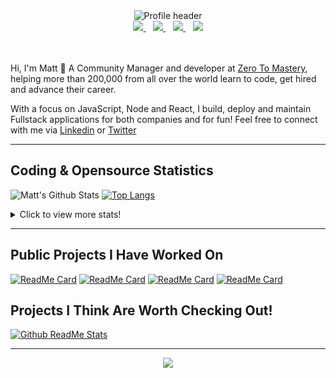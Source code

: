 <div align="center">
    <img src="https://github.com/MattCSmith/MattCSmith/raw/master/assets/githubImage.png" alt="Profile header" />
    <div>
        <a href="https://www.linkedin.com/in/matt-c-smith/">
            <img src="https://img.shields.io/badge/linkedin-connect-%230077B5.svg?&style=for-the-badge&logo=linkedin" />
        </a>&nbsp;&nbsp;
        <a href="https://dev.to/mattcsmith">
            <img src="https://img.shields.io/badge/dev.to-follow-%230A0A0A.svg?&style=for-the-badge&logo=dev.to" />
        </a>&nbsp;&nbsp;
        <a href="https://twitter/MattCSmith_">
            <img src="https://img.shields.io/badge/twitter-follow-%231DA1F2.svg?&style=for-the-badge&logo=twitter" />
        </a>&nbsp;&nbsp;
        <a href="https://www.youtube.com/channel/UCQnCh_U9PeXh_7FaxUB7Lsg">
            <img src="https://img.shields.io/badge/youtube-subscribe-%23FF0000.svg?&style=for-the-badge&logo=youtube" />
        </a>
    </div>
</div>
<br/><br/>

Hi, I'm Matt 👋
A Community Manager and developer at [Zero To Mastery](https://zerotomastery.io/?utm_source=mcs_gh), helping more than 200,000 from all over the world learn to code, get hired and advance their career.

With a focus on JavaScript, Node and React, I build, deploy and maintain Fullstack applications for both companies and for fun!
Feel free to connect with me via [Linkedin](https://www.linkedin.com/in/matt-c-smith/) or [Twitter](https://twitter/MattCSmith_)

---
## Coding & Opensource Statistics
![Matt's Github Stats](https://github-readme-stats.vercel.app/api?username=mattcsmith&count_private=true&show_icons=true)
[![Top Langs](https://github-readme-stats.vercel.app/api/top-langs/?username=mattcsmith)](https://github.com/mattcsmith)

<details>
  <summary>Click to view more stats!</summary>
    <!--START_SECTION:waka-->
![Profile Views](http://img.shields.io/badge/Profile%20Views-117-blue)

![Lines of code](https://img.shields.io/badge/From%20Hello%20World%20I%27ve%20Written-7.5%20million%20lines%20of%20code-blue)

**🐱 My Github Data** 

> 🏆 1,836 Contributions in the Year 2020
 > 
> 📦 0 Bytes Used in Github's Storage 
 > 
> 🚫 Not Opted to Hire
 > 
> 📜 13 Public Repositories
 > 
> 🔑 0 Private Repository 
 > 
**I'm a Night 🦉** 

```text
🌞 Morning    147 commits    ██░░░░░░░░░░░░░░░░░░░░░░░   9.42% 
🌆 Daytime    499 commits    ████████░░░░░░░░░░░░░░░░░   31.97% 
🌃 Evening    472 commits    ███████░░░░░░░░░░░░░░░░░░   30.24% 
🌙 Night      443 commits    ███████░░░░░░░░░░░░░░░░░░   28.38%

```
📅 **I'm Most Productive on Monday** 

```text
Monday       283 commits    ████░░░░░░░░░░░░░░░░░░░░░   18.13% 
Tuesday      270 commits    ████░░░░░░░░░░░░░░░░░░░░░   17.3% 
Wednesday    168 commits    ██░░░░░░░░░░░░░░░░░░░░░░░   10.76% 
Thursday     266 commits    ████░░░░░░░░░░░░░░░░░░░░░   17.04% 
Friday       181 commits    ███░░░░░░░░░░░░░░░░░░░░░░   11.6% 
Saturday     219 commits    ███░░░░░░░░░░░░░░░░░░░░░░   14.03% 
Sunday       174 commits    ██░░░░░░░░░░░░░░░░░░░░░░░   11.15%

```


📊 **This Week I Spent My Time On** 

```text
⌚︎ Time Zone: Europe/London

💬 Programming Languages: 
JavaScript               32 mins             ████████████████████░░░░░   81.17% 
JSX                      7 mins              ████░░░░░░░░░░░░░░░░░░░░░   18.83%

🔥 Editors: 
VS Code                  39 mins             █████████████████████████   100.0%

💻 Operating System: 
Windows                  39 mins             █████████████████████████   100.0%

```

**I Mostly Code in JavaScript** 

```text
JavaScript               34 repos            ███████████████████░░░░░░   79.07% 
HTML                     5 repos             ███░░░░░░░░░░░░░░░░░░░░░░   11.63% 
CSS                      4 repos             ██░░░░░░░░░░░░░░░░░░░░░░░   9.3%

```



<!--END_SECTION:waka-->
</details>

---

## Public Projects I Have Worked On

[![ReadMe Card](https://github-readme-stats.vercel.app/api/pin/?username=zerodevs&repo=FullstackTrends_Challenge-13)](https://www.fullstacktrends.com/)
[![ReadMe Card](https://github-readme-stats.vercel.app/api/pin/?username=mattcsmith&repo=zeroBot-legacy)](https://github.com/MattCSmith/zeroBot-Legacy)
[![ReadMe Card](https://github-readme-stats.vercel.app/api/pin/?username=zerodevs&repo=dev-resources-frontend)](https://github.com/zerodevs/dev-resources-frontend)
[![ReadMe Card](https://github-readme-stats.vercel.app/api/pin/?username=zerodevs&repo=advent-website)](aoc.zerotomastery.io)

## Projects I Think Are Worth Checking Out!
[![Github ReadMe Stats](https://github-readme-stats.vercel.app/api/pin/?username=anuraghazra&repo=github-readme-stats)](https://github.com/anuraghazra/github-readme-stats)

---
<p align='center'>
    <img src="https://visitor-badge.glitch.me/badge?page_id=mattcsmith.github-readme0123" />
</p>
